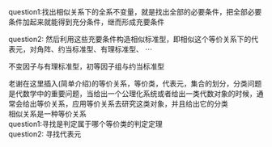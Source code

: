 question1:找出相似关系下的全系不变量，就是找出全部的必要条件，把全部必要条件加起来就能得到充分条件，继而形成充要条件    
    
question2: 然后利用这些充要条件构造相似标准型，即相似这个等价关系下的代表元，对角阵、约当标准型、有理标准型、 $\cdots$     
    
不变因子与有理标准型，初等因子组与约当标准型    
    
老谢在这里插入(简单介绍)的等价关系，等价类，代表元，集合的划分，分类问题是代数学中的重要问题，当给出一个公理化系统或者给出一类代数对象的时候，通常会给出等价关系，应用等价关系去研究这类对象，并且给出它的分类    
相似关系是一种等价关系    
question1:寻找是判定属于哪个等价类的判定定理    
question2: 寻找代表元    
